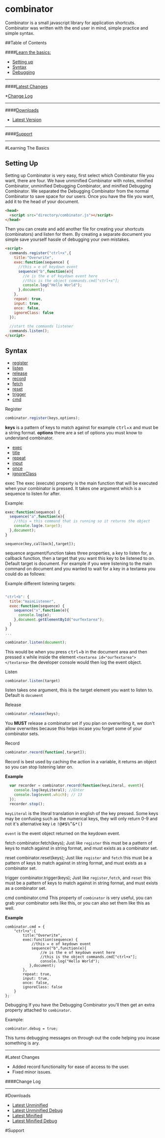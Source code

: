 # combinator
Combinator is a small javascript library for application shortcuts. Combinator was written with the end user in mind, simple practice and simple syntax.


##Table of Contents

####[Learn the basics:](#ltb)

* [Setting up](#settingup)
* [Syntax](#syntax)
* [Debugging](#debugging)

***


####[Latest Changes](#lc)

*[Change Log](#changelogger)

***

####[Downloads](#download)

* [Latest Version](/combinator.js)

***

####[Support](#supportlink)

***

#<a name="ltb">Learning The Basics</a>

## <a name="settingup"></a>Setting Up
  Setting up Combinator is very easy, first select which Combinator file you want, there are four. We have unminified Combinator with notes, minified Combinator, unminified Debugging Combinator, and minified Debugging Combinator. We separated the Debugging Combinator from the normal Combinator to save space for our users. 
  Once you have the file you want, add it to the head of your document. 
```html  
<head>
  <script src="directory/combinator.js"></script>
</head>
```

  Then you can create and add another file for creating your shortcuts (combinators) and listen for them. By creating a separate document you simple save yourself hassle of debugging your own mistakes.

```html
<script>
  commands.register("ctrl+x",{
    title:"Overwrite",
    exec:function(sequence) {
      //this = e of keydown event
      sequence("b",function(e){
        //e is the e of keydown event here
        //this is the object commands.cmd["ctrl+x"];
        console.log("Hello World");
      },document);
    },
    repeat: true,
    input: true,
    once: false,
    ignoreClass: false
  });
  
  //start the commands listener
  commands.listen();
</script>
```
  
## <a name="syntax"></a>Syntax

* [register](#register_syntax)
* [listen](#listen_syntax)
* [release](#release_syntax)
* [record](#record_syntax)
* [fetch](#fetch_syntax)
* [reset](#reset_syntax)
* [trigger](#trigger_syntax)
* [cmd](#cmd_syntax)


<a name="register_syntax">Register</a>
```js
combinator.register(keys,options);
```

**keys** is a pattern of keys to match against for example <kbd>ctrl</kbd>+<kbd>x</kbd> and must be a string format.
**options** there are a set of options you must know to understand combinator.

* [exec](#exec)
* [title](#title)
* [repeat](#repeat)
* [input](#input)
* [once](#once)
* [ignoreClass](#ignoreClass)


<a name="exec">exec</a>
The exec (execute) property is the main function that will be executed when your combinator is pressed. It takes one argument which is a sequence to listen for after.

Example:

```js
exec:function(sequence) {
  sequence("a",function(e){
    //this = this command that is running so it returns the object
    console.log(e.target);
  },document);
}
```

`sequence(key,callback[,target]);`

sequence argument/function takes three properties, a key to listen for, a callback function, then a target that you want this key to be listened to on. Default target is document. For example if you were listening to the main command on document and you wanted to wait for a key in a textarea you could do as follows:

Example different listening targets:

```js

"ctrl+b": {
  title:"mainListener",
  exec:function(sequence) {
    sequence("x",function(e){
      console.log(e);
    },document.getElementById("ourTextarea");
  }
}
...

combinator.listen(document);
```

This would be when you press <kbd>ctrl</kbd>+<kbd>b</kbd> in the document area and then pressed <kbd>x</kbd> while inside the element `<textarea id="ourTextarea"></textarea>` the developer console would then log the event object.

<a name="listen_syntax">Listen</a>
```js
combinator.listen(target)
```
listen takes one argument, this is the target element you want to listen to. Default is `document`


<a name="release_syntax">Release</a>
```js
combinator.release(keys);
```

You **MUST** release a combinator set if you plan on overwriting it, we don't allow overwrites because this helps incase you forget some of your combinator sets.

<a name="record_syntax">Record</a>
```js
combinator.record(function[,target]);
```

Record is best used by caching the action in a variable, it returns an object so you can stop listening later on.

**Example**

```js
  var recorder = combinator.record(function(keyLiteral, event){
    console.log(keyLiteral); //Enter
    console.log(event.which); // 13
  });
  recorder.stop();
```

`keyLiteral` is the literal translation in english of the key pressed. Some keys may be confusing such as the numerical keys, they will only return 0-9 and not it's alternative key i.e <kbd>!@#$%^&*()</kbd> 

`event` is the event object returned on the keydown event. 


<a name="fetch_syntax">fetch</a>
    combinator.fetch(keys);
Just like `register` this must be a pattern of keys to match against in string format, and must exists as a combinator set.

<a name="reset_syntax">reset</a>
    combinator.reset(keys);
Just like `register` and `fetch` this must be a pattern of keys to match against in string format, and must exists as a combinator set.

<a name="trigger_syntax">trigger</a>
    combinator.trigger(keys);
Just like `register`,`fetch`, and `reset` this must be a pattern of keys to match against in string format, and must exists as a combinator set.


<a name="cmd_syntax">cmd</a>
    combinator.cmd
This property of `combinator` is very useful, you can grab your combinator sets like this, or you can also set them like this as well. 

**Example**

    combinator.cmd = {
        "ctrl+x":{
            title:"Overwrite",
            exec:function(sequence) {
                //this = e of keydown event
                sequence("b",function(e){
                    //e is the e of keydown event here
                    //this is the object commands.cmd["ctrl+x"];
                    console.log("Hello World");
               },document);
            },
            repeat: true,
            input: true,
            once: false,
            ignoreClass: false
        }
    };


<a name="debugging"></a>Debugging
If you have the Debugging Combinator you'll then get an extra property attached to `combinator`.

Example:

    combinator.debug = true;
    
This turns debugging messages on through out the code helping you incase something is ary. 
****

#<a name="lc">Latest Changes</a>

* Added record functionality for ease of access to the user.
* Fixed minor issues.

####<a name="changelogger">Change Log</a>

***

#<a name="download">Downloads</a>
* [Latest Unminified](/combinator.js)
* [Latest Unminified Debug](/blob/master/combinator.js)
* [Latest Minified](/blob/master/combinator.js)
* [Latest Minified Debug](/blob/master/combinator.js)


#<a name="supportlink">Support</a>

